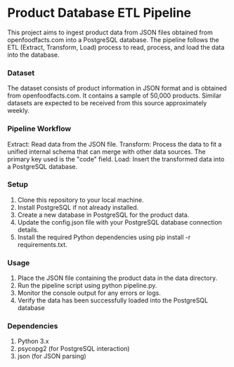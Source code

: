 # Product Database ETL Pipeline
This project aims to ingest product data from JSON files obtained from openfoodfacts.com into a PostgreSQL database. The pipeline follows the ETL (Extract, Transform, Load) process to read, process, and load the data into the database.

### Dataset
The dataset consists of product information in JSON format and is obtained from openfoodfacts.com. It contains a sample of 50,000 products. Similar datasets are expected to be received from this source approximately weekly.

### Pipeline Workflow
Extract: Read data from the JSON file.
Transform: Process the data to fit a unified internal schema that can merge with other data sources. The primary key used is the "code" field.
Load: Insert the transformed data into a PostgreSQL database.

### Setup
1. Clone this repository to your local machine.
2. Install PostgreSQL if not already installed.
3. Create a new database in PostgreSQL for the product data.
4. Update the config.json file with your PostgreSQL database connection details.
5. Install the required Python dependencies using pip install -r requirements.txt.

### Usage
1. Place the JSON file containing the product data in the data directory.
2. Run the pipeline script using python pipeline.py.
3. Monitor the console output for any errors or logs.
4. Verify the data has been successfully loaded into the PostgreSQL database

### Dependencies
1. Python 3.x
2. psycopg2 (for PostgreSQL interaction)
3. json (for JSON parsing)
